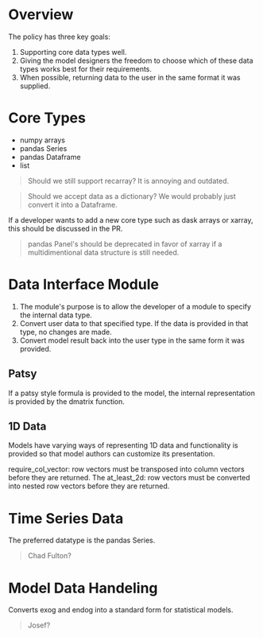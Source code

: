 # Overview
The policy has three key goals:
1. Supporting core data types well.
2. Giving the model designers the freedom to choose which of these data types works best for their requirements.
3. When possible, returning data to the user in the same format it was supplied.

# Core Types
* numpy arrays
* pandas Series
* pandas Dataframe
* list

> Should we still support recarray?  It is annoying and outdated.

> Should we accept data as a dictionary?  We would probably just convert it into a Dataframe.

If a developer wants to add a new core type such as dask arrays or xarray, this should be discussed in the PR.

> pandas Panel's should be deprecated in favor of xarray if a multidimentional data structure is still needed.

# Data Interface Module

1. The module's purpose is to allow the developer of a module to specify the internal data type.
2. Convert user data to that specified type.  If the data is provided in that type, no changes are made.
3. Convert model result back into the user type in the same form it was provided.

## Patsy
If a patsy style formula is provided to the model, the internal representation is provided by the dmatrix function.

## 1D Data
Models have varying ways of representing 1D data and functionality is provided so that model authors can customize its presentation.

require_col_vector: row vectors must be transposed into column vectors before they are returned.
The at_least_2d: row vectors must be converted into nested row vectors before they are returned.

# Time Series Data

The preferred datatype is the pandas Series.

> Chad Fulton?

# Model Data Handeling

Converts exog and endog into a standard form for statistical models.

> Josef?